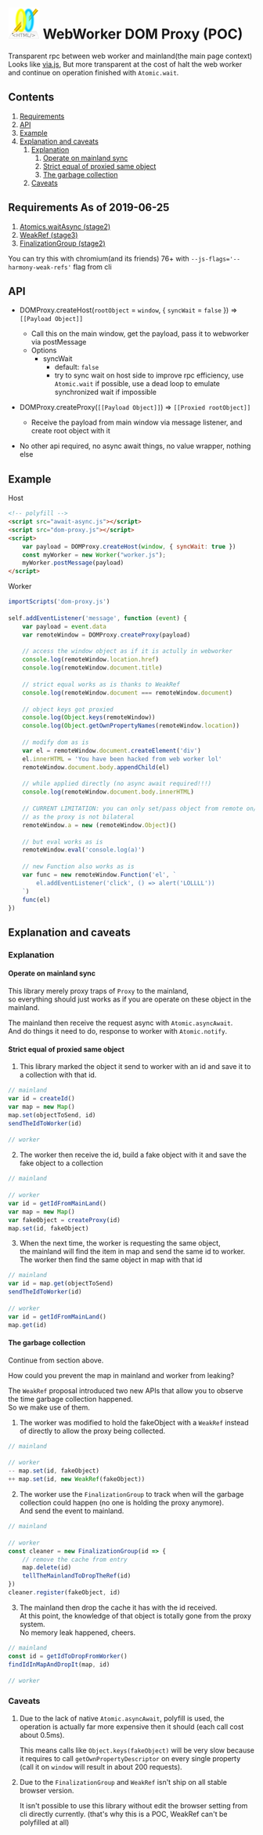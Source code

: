 # ![Dom-proxy](./public/img/dom-proxy-64.png) WebWorker DOM Proxy (POC)  
Transparent rpc between web worker and mainland(the main page context)  
Looks like [via.js](https://github.com/AshleyScirra/via.js), But more transparent at the cost of halt the web worker and continue on operation finished with `Atomic.wait`.  

## Contents
1. [Requirements](#Requirements-As-of-2019-06-25)
2. [API](#API)
3. [Example](#Example)
4. [Explanation and caveats](#Explanation-and-caveats)
   1. [Explanation](#Explanation)
      1. [Operate on mainland sync](#Operate-on-mainland-sync)
      2. [Strict equal of proxied same object](#Strict-equal-of-proxied-same-object)
      3. [The garbage collection](#The-garbage-collection)
   2. [Caveats](#Caveats)


## Requirements As of 2019-06-25

1. [Atomics.waitAsync (stage2)](https://github.com/tc39/proposal-atomics-wait-async)
2. [WeakRef (stage3)](https://github.com/tc39/proposal-weakrefs)
3. [FinalizationGroup (stage2)](https://github.com/tc39/proposal-weakrefs)

You can try this with chromium(and its friends) 76+ with `--js-flags='--harmony-weak-refs'` flag from cli

## API
- DOMProxy.createHost(`rootObject` = `window`, { `syncWait` = `false` }) => `[[Payload Object]]`  
  - Call this on the main window, get the payload, pass it to webworker via postMessage
  - Options
    - syncWait
      - default: `false`
      - try to sync wait on host side to improve rpc efficiency, use `Atomic.wait` if possible, use a dead loop to emulate synchronized wait if impossible
      
- DOMProxy.createProxy(`[[Payload Object]]`) => `[[Proxied rootObject]]`  
  - Receive the payload from main window via message listener, and create root object with it
- No other api required, no async await things, no value wrapper, nothing else

## Example
Host
```html
<!-- polyfill -->
<script src="await-async.js"></script>
<script src="dom-proxy.js"></script>
<script>
    var payload = DOMProxy.createHost(window, { syncWait: true })
    const myWorker = new Worker("worker.js");
    myWorker.postMessage(payload)
</script>
```

Worker
```js
importScripts('dom-proxy.js')

self.addEventListener('message', function (event) {
    var payload = event.data
    var remoteWindow = DOMProxy.createProxy(payload)

    // access the window object as if it is actully in webworker
    console.log(remoteWindow.location.href)
    console.log(remoteWindow.document.title)

    // strict equal works as is thanks to WeakRef
    console.log(remoteWindow.document === remoteWindow.document)

    // object keys got proxied
    console.log(Object.keys(remoteWindow))
    console.log(Object.getOwnPropertyNames(remoteWindow.location))

    // modify dom as is
    var el = remoteWindow.document.createElement('div')
    el.innerHTML = 'You have been hacked from web worker lol'
    remoteWindow.document.body.appendChild(el)

    // while applied directly (no async await required!!!)
    console.log(remoteWindow.document.body.innerHTML)

    // CURRENT LIMITATION: you can only set/pass object from remote on/to object/function from remote
    // as the proxy is not bilateral
    remoteWindow.a = new (remoteWindow.Object)()

    // but eval works as is
    remoteWindow.eval('console.log(a)')

    // new Function also works as is
    var func = new remoteWindow.Function('el', `
        el.addEventListener('click', () => alert('LOLLLL'))
    `)
    func(el)
})
```

## Explanation and caveats
### Explanation
#### Operate on mainland sync
This library merely proxy traps of `Proxy` to the mainland,  
so everything should just works as if you are operate on these object in the mainland.

The mainland then receive the request async with `Atomic.asyncAwait`.  
And do things it need to do, response to worker with `Atomic.notify`.

#### Strict equal of proxied same object
1. This library marked the object it send to worker with an id and save it to a collection with that id.  

```js
// mainland
var id = createId()
var map = new Map()
map.set(objectToSend, id)
sendTheIdToWorker(id)

// worker
```

2. The worker then receive the id, build a fake object with it and save the fake object to a collection

```js
// mainland

// worker
var id = getIdFromMainLand()
var map = new Map()
var fakeObject = createProxy(id)
map.set(id, fakeObject)
```

3. When the next time, the worker is requesting the same object,  
   the mainland will find the item in map and send the same id to worker.  
   The worker then find the same object in map with that id

```js
// mainland
var id = map.get(objectToSend)
sendTheIdToWorker(id)

// worker
var id = getIdFromMainLand()
map.get(id)
```

#### The garbage collection
Continue from section above.  

How could you prevent the map in mainland and worker from leaking?  

The `WeakRef` proposal introduced two new APIs that allow you to observe the time garbage collection happened.  
So we make use of them.

1. The worker was modified to hold the fakeObject with a `WeakRef` instead of directly to allow the proxy being collected.

```js
// mainland

// worker
-- map.set(id, fakeObject)
++ map.set(id, new WeakRef(fakeObject))
```

2. The worker use the `FinalizationGroup` to track when will the garbage collection could happen (no one is holding the proxy anymore).  
   And send the event to mainland.

```js
// mainland

// worker
const cleaner = new FinalizationGroup(id => {
    // remove the cache from entry
    map.delete(id)
    tellTheMainlandToDropTheRef(id)
})
cleaner.register(fakeObject, id)
```

3. The mainland then drop the cache it has with the id received.  
   At this point, the knowledge of that object is totally gone from the proxy system.  
   No memory leak happened, cheers.

```js
// mainland
const id = getIdToDropFromWorker()
findIdInMapAndDropIt(map, id)

// worker
```

### Caveats
1. Due to the lack of native `Atomic.asyncAwait`, polyfill is used, the operation is actually far more expensive then it should (each call cost about 0.5ms).

   This means calls like `Object.keys(fakeObject)` will be very slow because it requires to call `getOwnPropertyDescriptor` on every single property (call it on `window` will result in about 200 requests).
2. Due to the `FinalizationGroup` and `WeakRef` isn't ship on all stable browser version.

   It isn't possible to use this library without edit the browser setting from cli directly currently. (that's why this is a POC, WeakRef can't be polyfilled at all)
